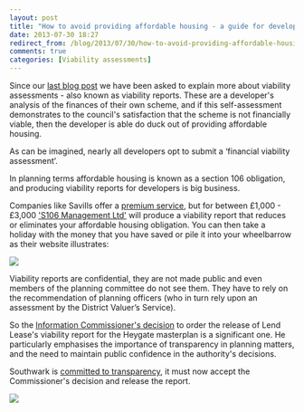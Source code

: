```yaml
---
layout: post
title: "How to avoid providing affordable housing - a guide for developers"
date: 2013-07-30 18:27
redirect_from: /blog/2013/07/30/how-to-avoid-providing-affordable-housing-a-guide-for-developers/
comments: true
categories: [Viability assessments]
---
```

Since our [last blog post](/2013-07-24-heygate-figures-must-b-be-revealed-information-commissioner/) we have been asked to explain more about viability assessments - also known as viability reports. These are a developer's analysis of the finances of their own scheme, and if this self-assessment demonstrates to the council's satisfaction that the scheme is not financially viable, then the developer is able do duck out of providing affordable housing. 


As can be imagined, nearly all developers opt to submit a ‘financial viability assessment’.  

In planning terms affordable housing is known as a section 106 obligation, and producing viability reports for developers is big business.


Companies like Savills offer a [premium service](http://www.savills.co.uk/services/planning-and-development/planning.aspx), but for between £1,000 - £3,000 ['S106 Management Ltd'](http://www.s106management.co.uk/) will produce a viability report that reduces or eliminates your affordable housing obligation. You can then take a holiday with the money that you have saved or pile it into your wheelbarrow as their website illustrates:

![](http://crappistmartin.github.io/images/s106management2.jpg)

Viability reports are confidential, they are not made public and even members of the planning committee do not see them. They have to rely on the recommendation of planning officers (who in turn rely upon an assessment by the District Valuer’s Service).

So the [Information Commissioner's decision](http://betterelephant.org/images/HeygateFOICommissionersReport.pdf) to order the release of Lend Lease's viability report for the Heygate masterplan is a significant one. He particularly emphasises the importance of transparency in planning matters, and the need to maintain public confidence in the authority's decisions. 

Southwark is [committed to transparency](http://www.youtube.com/watch?v=sbSCIuaLFQ4&feature=share&list=UU1yTdlADczSqDS-DsEliI8A), it must now accept the Commissioner's decision and release the report. 


![](http://crappistmartin.github.io/images/s106management.jpg)





 

